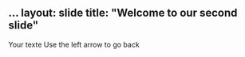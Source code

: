 ...
layout: slide
title: "Welcome to our second slide"
------
Your texte
Use the left arrow to go back
